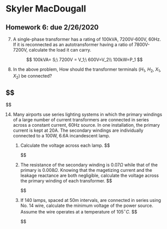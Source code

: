 # Skyler MacDougall

## Homework 6: due 2/26/2020

7. A single-phase transformer has a rating of 100kVA, 7200V-600V, 60Hz. If it is reconnected as an autotransformer having a ratio of 7800V-7200V, calculate the load it can carry.

$$
100kVA= S;\ 7200V = V_1;\ 600V=V_2\\
100kW=P_1
$$

8. In the above problem, How should the transformer terminals ($H_1$, $H_2$, $X_1$, $X_2$) be connected?

$$
-
$$

14. Many airports use series lighting systems in which the primary windings of a large number of current transformers are connected in series across a constant current, 60Hz source. In one installation, the primary current is kept at 20A. The secondary windings are individually connected to a 100W, 6.6A incandescent lamp. 
    1. Calculate the voltage across each lamp.
        $$
        
        $$
    
    2. The resistance of the secondary winding is $0.07\Omega$ while that of the primary is $0.008\Omega$. Knowing that the magetizing current and the leakage reactance are both negligible, calculate the voltage across the primary winding of each transformer.
        $$
        
        $$
    
    3. If 140 lamps, spaced at 50m intervals, are connected in series using No. 14 wire, calculate the minimum voltage of the power source. Assume the wire operates at a temperature of $105^\circ C$.
        $$
        
        $$